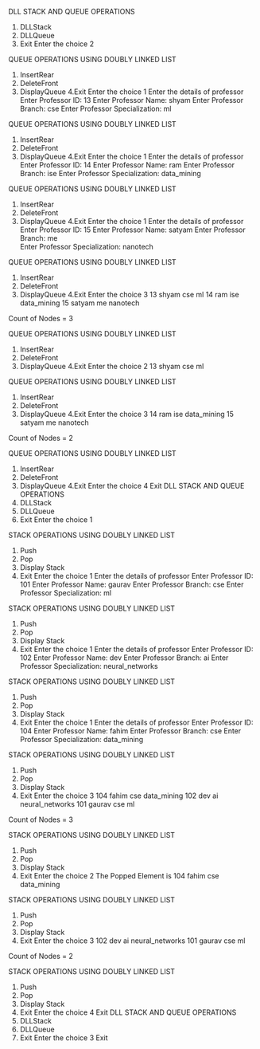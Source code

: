 DLL STACK AND QUEUE OPERATIONS
1. DLLStack
2. DLLQueue
3. Exit
Enter the choice
2


QUEUE OPERATIONS USING DOUBLY LINKED LIST
1. InsertRear 
2. DeleteFront
3. DisplayQueue
4.Exit
Enter the choice
1
Enter the details of professor
Enter Professor ID: 13
Enter Professor Name: shyam
Enter Professor Branch: cse
Enter Professor Specialization: ml


QUEUE OPERATIONS USING DOUBLY LINKED LIST
1. InsertRear 
2. DeleteFront
3. DisplayQueue
4.Exit
Enter the choice
1
Enter the details of professor
Enter Professor ID: 14
Enter Professor Name: ram
Enter Professor Branch: ise
Enter Professor Specialization: data_mining


QUEUE OPERATIONS USING DOUBLY LINKED LIST
1. InsertRear 
2. DeleteFront
3. DisplayQueue
4.Exit
Enter the choice
1
Enter the details of professor
Enter Professor ID: 15
Enter Professor Name: satyam
Enter Professor Branch: me        
Enter Professor Specialization: nanotech


QUEUE OPERATIONS USING DOUBLY LINKED LIST
1. InsertRear 
2. DeleteFront
3. DisplayQueue
4.Exit
Enter the choice
3
13	shyam	cse		ml
14	ram	ise		data_mining
15	satyam	me		nanotech

Count of Nodes = 3


QUEUE OPERATIONS USING DOUBLY LINKED LIST
1. InsertRear 
2. DeleteFront
3. DisplayQueue
4.Exit
Enter the choice
2
13	shyam	cse		ml


QUEUE OPERATIONS USING DOUBLY LINKED LIST
1. InsertRear 
2. DeleteFront
3. DisplayQueue
4.Exit
Enter the choice
3
14	ram	ise		data_mining
15	satyam	me		nanotech

Count of Nodes = 2


QUEUE OPERATIONS USING DOUBLY LINKED LIST
1. InsertRear 
2. DeleteFront
3. DisplayQueue
4.Exit
Enter the choice
4
Exit
DLL STACK AND QUEUE OPERATIONS
1. DLLStack
2. DLLQueue
3. Exit
Enter the choice
1


STACK OPERATIONS USING DOUBLY LINKED LIST
1. Push
2. Pop 
3. Display Stack
4. Exit
Enter the choice
1
Enter the details of professor
Enter Professor ID: 101
Enter Professor Name: gaurav
Enter Professor Branch: cse
Enter Professor Specialization: ml


STACK OPERATIONS USING DOUBLY LINKED LIST
1. Push
2. Pop 
3. Display Stack
4. Exit
Enter the choice
1
Enter the details of professor
Enter Professor ID: 102
Enter Professor Name: dev
Enter Professor Branch: ai
Enter Professor Specialization: neural_networks


STACK OPERATIONS USING DOUBLY LINKED LIST
1. Push
2. Pop 
3. Display Stack
4. Exit
Enter the choice
1
Enter the details of professor
Enter Professor ID: 104
Enter Professor Name: fahim
Enter Professor Branch: cse
Enter Professor Specialization: data_mining


STACK OPERATIONS USING DOUBLY LINKED LIST
1. Push
2. Pop 
3. Display Stack
4. Exit
Enter the choice
3
104	fahim	cse		data_mining
102	dev	ai		neural_networks
101	gaurav	cse		ml

Count of Nodes = 3


STACK OPERATIONS USING DOUBLY LINKED LIST
1. Push
2. Pop 
3. Display Stack
4. Exit
Enter the choice
2
The Popped Element is
104	fahim	cse		data_mining


STACK OPERATIONS USING DOUBLY LINKED LIST
1. Push
2. Pop 
3. Display Stack
4. Exit
Enter the choice
3
102	dev	ai		neural_networks
101	gaurav	cse		ml

Count of Nodes = 2


STACK OPERATIONS USING DOUBLY LINKED LIST
1. Push
2. Pop 
3. Display Stack
4. Exit
Enter the choice
4
Exit
DLL STACK AND QUEUE OPERATIONS
1. DLLStack
2. DLLQueue
3. Exit
Enter the choice
3
 Exit
